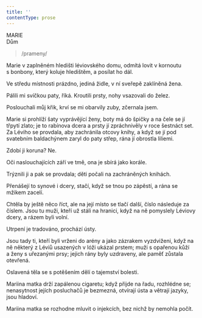 ```yaml
---
title: ''
contentType: prose
---
```


MARIE  
Dům

> /prameny/

Marie v zaplněném hledišti léviovského domu, odmítá lovit v kornoutu s bonbony, který koluje hledištěm, a posílat ho dál.

Ve středu místnosti prázdno, jediná židle, v ní sveřepě zaklíněná žena.

Pálili mi svíčkou paty, říká. Kroutili prsty, nohy vsazovali do želez.

Poslouchali můj křik, krví se mi obarvily zuby, zčernala jsem.

Marie si prohlíží šaty vyprávějící ženy, boty má do špičky a na čele se jí třpytí zlato; je to rabínova dcera a prsty jí zpráchnivěly v roce šestnáct set. Za Léviho se provdala, aby zachránila otcovy knihy, a když se jí pod svatebním baldachýnem zaryl do paty střep, rána jí obrostla liliemi.

Zdobí ji koruna? Ne.

Oči naslouchajících září ve tmě, ona je sbírá jako korále.

Trýznili ji a pak se provdala; děti počali na zachráněných knihách.

Přenášejí to synové i dcery, stačí, když se tnou po zápěstí, a rána se mžikem zacelí.

Chtěla by ještě něco říct, ale na její místo se tlačí další, číslo následuje za číslem. Jsou tu muži, kteří už stáli na hranici, když na ně pomyslely Léviovy dcery, a rázem byli volní.

Utrpení je tradováno, prochází ústy.

Jsou tady ti, kteří byli vrženi do arény a jako zázrakem vyzdviženi, když na ně některý z Léviů usazených v lóži ukázal prstem; muži s opařenou kůží a ženy s uřezanými prsy; jejich rány byly uzdraveny, ale paměť zůstala otevřená.

Oslavená těla se s potěšením dělí o tajemství bolesti.

Mariina matka drží zapálenou cigaretu; když přijde na řadu, rozhlédne se; nenasytnost jejích posluchačů je bezmezná, otvírají ústa a větrají jazyky, jsou hladoví.

Mariina matka se rozhodne mluvit o injekcích, bez nichž by nemohla počít.
